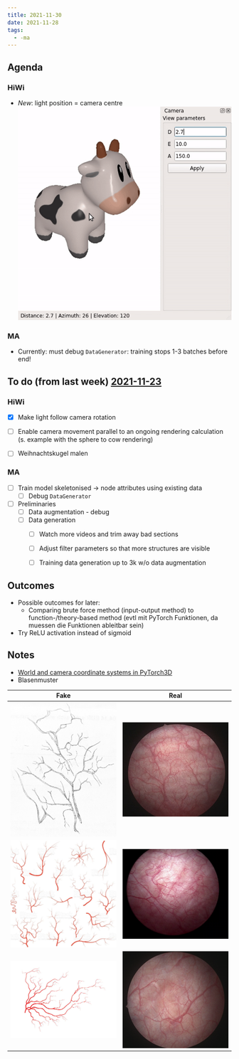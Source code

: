 ```yaml
---
title: 2021-11-30
date: 2021-11-28
tags:
  - -ma
---
```



## Agenda
### HiWi
* *New*: light position = camera centre
	![cow-lights-gui](/unlisted/minutes/cow-lights-gui.gif)
	
### MA
* Currently: must debug `DataGenerator`: training stops 1-3 batches before end!



## To do (from last week) [2021-11-23](unlisted/minutes/2021-11/2021-11-23.md)

### HiWi
* [x] Make light follow camera rotation
* [ ] Enable camera movement parallel to an ongoing rendering calculation (s. example with the sphere to cow rendering)
* [ ] Weihnachtskugel malen


### MA
* [ ] Train model skeletonised -> node attributes using existing data
	* [ ] Debug `DataGenerator`
* [ ] Preliminaries
	* [ ] Data augmentation - debug
	* [ ] Data generation
		* [ ] Watch more videos and trim away bad sections
		* [ ] Adjust filter parameters so that more structures are visible
		* [ ] Training data generation up to 3k w/o data augmentation


## Outcomes
* Possible outcomes for later:
	* Comparing brute force method (input-output method) to function-/theory-based method (evtl mit PyTorch Funktionen, da muessen die Funktionen ableitbar sein)
* Try ReLU activation instead of sigmoid

## Notes
* [World and camera coordinate systems in PyTorch3D](ma/pytorch3d-cs.md)
* Blasenmuster

| Fake                                     | Real                                     |
| ---------------------------------------- | ---------------------------------------- |
| ![](unlisted/minutes/2021-11/blase-drawing.jpg)                    | ![](unlisted/minutes/2021-11/blase-echt0.png)                      |
| ![](unlisted/minutes/2021-11/fake-blood-vessels1.png) | ![](unlisted/minutes/2021-11/blase-echt2.png)                    |
| ![](unlisted/minutes/2021-11/fake-blood-vessels0.png) | ![](unlisted/minutes/2021-11/blase-echt1.png) |
